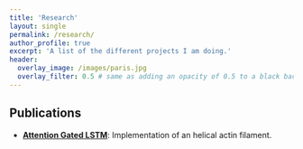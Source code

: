 ```yaml
---
title: 'Research'
layout: single
permalink: /research/
author_profile: true
excerpt: 'A list of the different projects I am doing.'
header:
  overlay_image: /images/paris.jpg
  overlay_filter: 0.5 # same as adding an opacity of 0.5 to a black background
---
```


## Publications

- [**Attention Gated LSTM**](https://www.ijm.fr/): Implementation of an helical actin filament.



